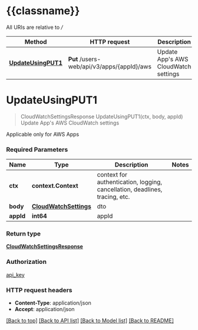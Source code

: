# {{classname}}

All URIs are relative to */*

| Method                                                             | HTTP request                               | Description                               |
| ------------------------------------------------------------------ | ------------------------------------------ | ----------------------------------------- |
| [**UpdateUsingPUT1**](AwsSettingsControllerApi.md#UpdateUsingPUT1) | **Put** /users-web/api/v3/apps/{appId}/aws | Update App&#x27;s AWS CloudWatch settings |

# **UpdateUsingPUT1**
> CloudWatchSettingsResponse UpdateUsingPUT1(ctx, body, appId)
Update App's AWS CloudWatch settings

Applicable only for AWS Apps

### Required Parameters

| Name      | Type                                            | Description                                                                 | Notes |
| --------- | ----------------------------------------------- | --------------------------------------------------------------------------- | ----- |
| **ctx**   | **context.Context**                             | context for authentication, logging, cancellation, deadlines, tracing, etc. |
| **body**  | [**CloudWatchSettings**](CloudWatchSettings.md) | dto                                                                         |
| **appId** | **int64**                                       | appId                                                                       |

### Return type

[**CloudWatchSettingsResponse**](CloudWatchSettingsResponse.md)

### Authorization

[api_key](../README.md#api_key)

### HTTP request headers

 - **Content-Type**: application/json
 - **Accept**: application/json

[[Back to top]](#) [[Back to API list]](../README.md#documentation-for-api-endpoints) [[Back to Model list]](../README.md#documentation-for-models) [[Back to README]](../README.md)
